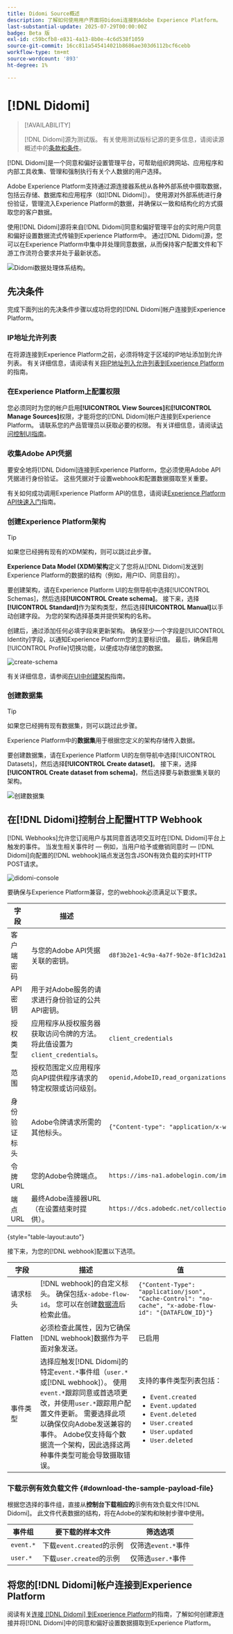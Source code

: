 ```yaml
---
title: Didomi Source概述
description: 了解如何使用用户界面将Didomi连接到Adobe Experience Platform。
last-substantial-update: 2025-07-29T00:00:00Z
badge: Beta 版
exl-id: c59bcfb8-e831-4a13-8b0e-4c6d538f1059
source-git-commit: 16cc811a545414021b8686ae303d6112bcf6cebb
workflow-type: tm+mt
source-wordcount: '893'
ht-degree: 1%

---
```


# [!DNL Didomi]

>[!AVAILABILITY]
>
>[!DNL Didomi]源为测试版。 有关使用测试版标记源的更多信息，请阅读源概述中的[条款和条件](../../home.md#terms-and-conditions)。

[!DNL Didomi]是一个同意和偏好设置管理平台，可帮助组织跨网站、应用程序和内部工具收集、管理和强制执行有关个人数据的用户选择。

Adobe Experience Platform支持通过源连接器系统从各种外部系统中摄取数据，包括云存储、数据库和应用程序（如[!DNL Didomi]）。 使用源对外部系统进行身份验证，管理流入Experience Platform的数据，并确保以一致和结构化的方式摄取您的客户数据。

使用[!DNL Didomi]源将来自[!DNL Didomi]同意和偏好管理平台的实时用户同意和偏好设置数据流式传输到Experience Platform中。 通过[!DNL Didomi]源，您可以在Experience Platform中集中并处理同意数据，从而保持客户配置文件和下游工作流符合要求并处于最新状态。

![Didomi数据处理体系结构。](../../images/tutorials/create/didomi/flux.jpeg)

## 先决条件

完成下面列出的先决条件步骤以成功将您的[!DNL Didomi]帐户连接到Experience Platform。

### IP地址允许列表

在将源连接到Experience Platform之前，必须将特定于区域的IP地址添加到允许列表。 有关详细信息，请阅读有关[将IP地址列入允许列表到Experience Platform](../../ip-address-allow-list.md)的指南。

### 在Experience Platform上配置权限

您必须同时为您的帐户启用&#x200B;**[!UICONTROL View Sources]**&#x200B;和&#x200B;**[!UICONTROL Manage Sources]**&#x200B;权限，才能将您的[!DNL Didomi]帐户连接到Experience Platform。 请联系您的产品管理员以获取必要的权限。 有关详细信息，请阅读[访问控制UI指南](../../../access-control/ui/overview.md)。

### 收集Adobe API凭据

要安全地将[!DNL Didomi]连接到Experience Platform，您必须使用Adobe API凭据进行身份验证。 这些凭据对于设置webhook和配置数据摄取至关重要。

有关如何成功调用Experience Platform API的信息，请阅读[Experience Platform API快速入门](../../../landing/api-authentication.md)指南。

### 创建Experience Platform架构

>[!TIP]
>
>如果您已经拥有现有的XDM架构，则可以跳过此步骤。

**Experience Data Model (XDM)架构**&#x200B;定义了您将从[!DNL Didomi]发送到Experience Platform的数据的结构（例如，用户ID、同意目的）。

要创建架构，请在Experience Platform UI的左侧导航中选择[!UICONTROL Schemas]，然后选择&#x200B;**[!UICONTROL Create schema]**。 接下来，选择&#x200B;**[!UICONTROL Standard]**&#x200B;作为架构类型，然后选择&#x200B;**[!UICONTROL Manual]**&#x200B;以手动创建字段。 为您的架构选择基类并提供架构的名称。

创建后，通过添加任何必填字段来更新架构。 确保至少一个字段是[!UICONTROL Identity]字段，以通知Experience Platform您的主要标识值。 最后，确保启用[!UICONTROL Profile]切换功能，以便成功存储您的数据。

![create-schema](../../images/tutorials/create/didomi/create-schema.png)

有关详细信息，请参阅[在UI中创建架构](../../../xdm/tutorials/create-schema-ui.md)指南。

### 创建数据集

>[!TIP]
>
>如果您已经拥有现有数据集，则可以跳过此步骤。

Experience Platform中的&#x200B;**数据集**&#x200B;用于根据您定义的架构存储传入数据。

要创建数据集，请在Experience Platform UI的左侧导航中选择[!UICONTROL Datasets]，然后选择&#x200B;**[!UICONTROL Create dataset]**。 接下来，选择&#x200B;**[!UICONTROL Create dataset from schema]**，然后选择要与新数据集关联的架构。

![创建数据集](../../images/tutorials/create/didomi/create-dataset.png)

## 在[!DNL Didomi]控制台上配置HTTP Webhook

[!DNL Webhooks]允许您订阅用户与其同意首选项交互时在[!DNL Didomi]平台上触发的事件。 当发生相关事件时 — 例如，当用户给予或撤销同意时 — [!DNL Didomi]向配置的[!DNL webhook]端点发送包含JSON有效负载的实时HTTP POST请求。

![didomi-console](../../images/tutorials/create/didomi/didomi-console.png)

要确保与Experience Platform兼容，您的webhook必须满足以下要求。

| 字段 | 描述 | 示例 |
| --- | --- | --- | 
| 客户端密码 | 与您的Adobe API凭据关联的密钥。 | `d8f3b2e1-4c9a-4a7f-9b2e-8f1c3d2a1b6e` |
| API密钥 | 用于对Adobe服务的请求进行身份验证的公共API密钥。 |  |
| 授权类型 | 应用程序从授权服务器获取访问令牌的方法。 将此值设置为`client_credentials`。 | `client_credentials` |
| 范围 | 授权范围定义应用程序向API提供程序请求的特定权限或访问级别。 | `openid,AdobeID,read_organizations,additional_info.projectedProductContext,session` |
| 身份验证标头 | Adobe令牌请求所需的其他标头。 | `{"Content-type": "application/x-www-form-urlencoded"}` |
| 令牌URL | 您的Adobe令牌端点。 | `https://ims-na1.adobelogin.com/ims/token/v3` |
| 端点 URL | 最终Adobe连接器URL（在设置结束时提供）。 | `https://dcs.adobedc.net/collection/your-adobe-endpoint-id` |

{style="table-layout:auto"}

接下来，为您的[!DNL webhook]配置以下选项。

| 字段 | 描述 | 值 |
| ---| --- | --- | 
| 请求标头 | [!DNL webhook]的自定义标头。 确保包括`x-adobe-flow-id`。 您可以在创建[数据流](../../tutorials/ui/create/consent-and-preferences/didomi.md#retrieve-the-streaming-endpoint-url)后检索此值。 | `{"Content-Type": "application/json", "Cache-Control": "no-cache", "x-adobe-flow-id": "{DATAFLOW_ID}"}` |
| Flatten | 必须检查此属性，因为它确保[!DNL webhook]数据作为平面对象发送。 | 已启用 |
| 事件类型 | 选择应触发[!DNL Didomi]的特定`event.*`事件组（`user.*`或[!DNL webhook]）。 使用`event.*`跟踪同意或首选项更改，并使用`user.*`跟踪用户配置文件更新。 需要选择此项以确保仅向Adobe发送兼容的事件。 Adobe仅支持每个数据流一个架构，因此选择这两种事件类型可能会导致摄取错误。 | 支持的事件类型列表包括： <ul><li>`Event.created`</li><li>`Event.updated`</li><li>`Event.deleted`</li><li>`User.created`</li><li>`User.updated`</li><li>`User.deleted`</li></ul> |

### 下载示例有效负载文件 {#download-the-sample-payload-file}

根据您选择的事件组，直接从&#x200B;**控制台下载相应的**&#x200B;示例有效负载文件[!DNL Didomi]。 此文件代表数据的结构，将在Adobe的架构和映射步骤中使用。

| **事件组** | **要下载的样本文件** | **筛选选项** |
| --- | ---| --- |
| `event.*` | 下载`event.created`的示例 | 仅筛选`event.*`事件 |
| `user.*` | 下载`user.created`的示例 | 仅筛选`user.*`事件 |

## 将您的[!DNL Didomi]帐户连接到Experience Platform

阅读有关[连接 [!DNL Didomi] 到Experience Platform](../../tutorials/ui/create/consent-and-preferences/didomi.md)的指南，了解如何创建源连接并将[!DNL Didomi]中的同意和偏好设置数据摄取到Experience Platform。
